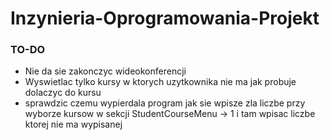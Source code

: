 # Inzynieria-Oprogramowania-Projekt

### TO-DO

- Nie da sie zakonczyc wideokonferencji
- Wyswietlac tylko kursy w ktorych uzytkownika nie ma jak probuje dolaczyc do kursu
- sprawdzic czemu wypierdala program jak sie wpisze zla liczbe przy wyborze kursow w sekcji StudentCourseMenu -> 1 i tam wpisac liczbe ktorej nie ma wypisanej
